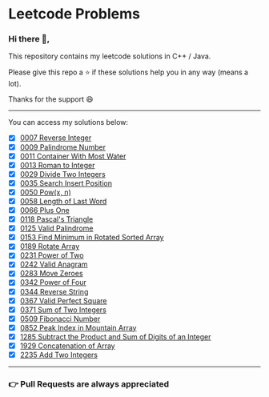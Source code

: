 <h1> Leetcode Problems </h1>

### Hi there 👋,
<p> This repository contains my leetcode solutions in C++ / Java. </p>
<p> Please give this repo a ⭐ if these solutions help you in any way (means a lot). </p>
<p> Thanks for the support 😄 </p>

---

You can access my solutions below:

- [x] [0007 Reverse Integer](https://github.com/HimeshKohad/LeetCode-Problems/tree/main/7.%20Reverse%20Integer)
- [x] [0009 Palindrome Number](https://github.com/HimeshKohad/LeetCode-Problems/tree/main/9.%20Palindrome%20Number)
- [x] [0011 Container With Most Water](https://github.com/HimeshKohad/LeetCode-Problems/tree/main/11.%20Container%20With%20Most%20Water)
- [x] [0013 Roman to Integer](https://github.com/HimeshKohad/LeetCode-Problems/tree/main/13.%20Roman%20to%20Integer)
- [x] [0029 Divide Two Integers](https://github.com/HimeshKohad/LeetCode-Problems/tree/main/29.%20Divide%20Two%20Integers)
- [x] [0035 Search Insert Position](https://github.com/HimeshKohad/LeetCode-Problems/tree/main/35.%20Search%20Insert%20Position)
- [x] [0050 Pow(x, n)](https://github.com/HimeshKohad/LeetCode-Problems/tree/main/50.%20Pow(x%2C%20n))
- [x] [0058 Length of Last Word](https://github.com/HimeshKohad/LeetCode-Problems/tree/main/58.%20Length%20of%20Last%20Word)
- [x] [0066 Plus One](https://github.com/HimeshKohad/LeetCode-Problems/tree/main/66.%20Plus%20One)
- [x] [0118 Pascal's Triangle](https://github.com/HimeshKohad/LeetCode-Problems/tree/main/118.%20Pascal's%20Triangle)
- [x] [0125 Valid Palindrome](https://github.com/HimeshKohad/LeetCode-Problems/tree/main/125.%20Valid%20Palindrome)
- [x] [0153 Find Minimum in Rotated Sorted Array](https://github.com/HimeshKohad/LeetCode-Problems/tree/main/153.%20Find%20Minimum%20in%20Rotated%20Sorted%20Array)
- [x] [0189 Rotate Array](https://github.com/HimeshKohad/LeetCode-Problems/tree/main/189.%20Rotate%20Array)
- [x] [0231 Power of Two](https://github.com/HimeshKohad/LeetCode-Problems/tree/main/231.%20Power%20of%20Two)
- [x] [0242 Valid Anagram](https://github.com/HimeshKohad/LeetCode-Problems/tree/main/242.%20Valid%20Anagram)
- [x] [0283 Move Zeroes](https://github.com/HimeshKohad/LeetCode-Problems/tree/main/283.%20Move%20Zeroes)
- [x] [0342 Power of Four](https://github.com/HimeshKohad/LeetCode-Problems/tree/main/342.%20Power%20of%20Four)
- [x] [0344 Reverse String](https://github.com/HimeshKohad/LeetCode-Problems/tree/main/344.%20Reverse%20String)
- [x] [0367 Valid Perfect Square](https://github.com/HimeshKohad/LeetCode-Problems/tree/main/367.%20Valid%20Perfect%20Square)
- [x] [0371 Sum of Two Integers](https://github.com/HimeshKohad/LeetCode-Problems/tree/main/371.%20Sum%20of%20Two%20Integers)
- [x] [0509 Fibonacci Number](https://github.com/HimeshKohad/LeetCode-Problems/tree/main/509.%20Fibonacci%20Number)
- [x] [0852 Peak Index in Mountain Array](https://github.com/HimeshKohad/LeetCode-Problems/tree/main/852.%20Peak%20Index%20in%20Mountain%20Array)
- [x] [1285 Subtract the Product and Sum of Digits of an Integer](https://github.com/HimeshKohad/LeetCode-Problems/tree/main/1281.%20Subtract%20the%20Product%20and%20Sum%20of%20Digits%20of%20an%20Integer)
- [x] [1929 Concatenation of Array](https://github.com/HimeshKohad/LeetCode-Problems/tree/main/1929.%20Concatenation%20of%20Array)
- [x] [2235 Add Two Integers](https://github.com/HimeshKohad/LeetCode-Problems/tree/main/2235.%20Add%20Two%20Integers)

---

###  👉 Pull Requests are always appreciated
